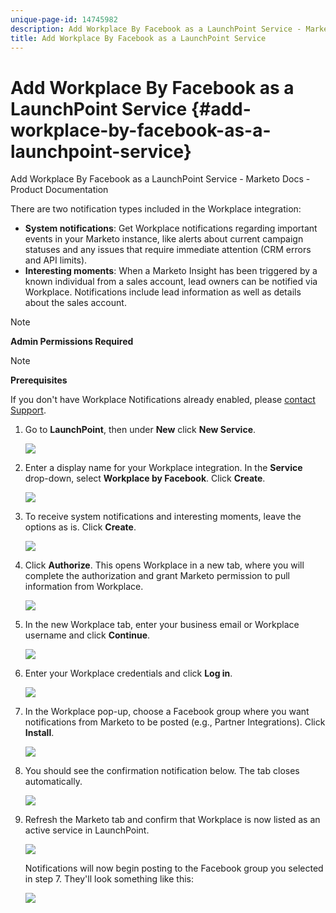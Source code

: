 ```yaml
---
unique-page-id: 14745982
description: Add Workplace By Facebook as a LaunchPoint Service - Marketo Docs - Product Documentation
title: Add Workplace By Facebook as a LaunchPoint Service
---
```


# Add Workplace By Facebook as a LaunchPoint Service {#add-workplace-by-facebook-as-a-launchpoint-service}

Add Workplace By Facebook as a LaunchPoint Service - Marketo Docs - Product Documentation

There are two notification types included in the Workplace integration:

* **System notifications**: Get Workplace notifications regarding important events in your Marketo instance, like alerts about current campaign statuses and any issues that require immediate attention (CRM errors and API limits).
* **Interesting moments**: When a Marketo Insight has been triggered by a known individual from a sales account, lead owners can be notified via Workplace. Notifications include lead information as well as details about the sales account.

>[!NOTE]
>
>**Admin Permissions Required**

>[!NOTE]
>
>**Prerequisites**
>
>If you don't have Workplace Notifications already enabled, please [contact Support](http://docs.marketo.com/cdn-cgi/l/email-protection#c5b6b0b5b5aab7b185a8a4b7aea0b1aaeba6aaa8).

1. Go to **LaunchPoint**, then under **New** click **New Service**.

   ![](assets/image2017-11-27-14-3a13-3a18-1.png)

1. Enter a display name for your Workplace integration. In the **Service** drop-down, select **Workplace by Facebook**. Click **Create**.

   ![](assets/newservice.png)

1. To receive system notifications and interesting moments, leave the options as is. Click **Create**.

   ![](assets/create.png)

1. Click **Authorize**. This opens Workplace in a new tab, where you will complete the authorization and grant Marketo permission to pull information from Workplace.

   ![](assets/authorize.png)

1. In the new Workplace tab, enter your business email or Workplace username and click **Continue**.

   ![](assets/workplacelogin.png)

1. Enter your Workplace credentials and click **Log in**.

   ![](assets/workplacelogininfo.png)

1. In the Workplace pop-up, choose a Facebook group where you want notifications from Marketo to be posted (e.g., Partner Integrations). Click **Install**.

   ![](assets/installmarketo.png)

1. You should see the confirmation notification below. The tab closes automatically.

   ![](assets/success.png)

1. Refresh the Marketo tab and confirm that Workplace is now listed as an active service in LaunchPoint.

   ![](assets/confirm.png)

   Notifications will now begin posting to the Facebook group you selected in step 7. They'll look something like this:

   ![](assets/example.png)

